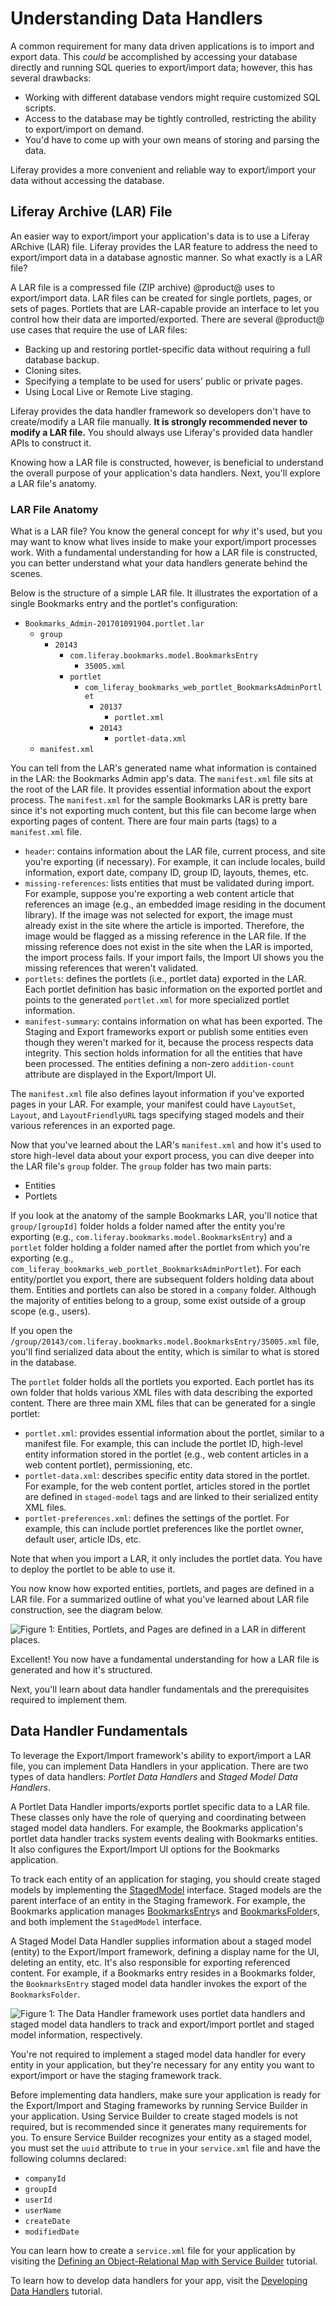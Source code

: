 # Understanding Data Handlers

A common requirement for many data driven applications is to import and export
data. This *could* be accomplished by accessing your database directly and
running SQL queries to export/import data; however, this has several drawbacks:

- Working with different database vendors might require customized SQL scripts.
- Access to the database may be tightly controlled, restricting the ability to
  export/import on demand.
- You'd have to come up with your own means of storing and parsing the data. 

Liferay provides a more convenient and reliable way to export/import your data
without accessing the database.

## Liferay Archive (LAR) File

An easier way to export/import your application's data is to use a Liferay
ARchive (LAR) file. Liferay provides the LAR feature to address the need to
export/import data in a database agnostic manner. So what exactly is a LAR file?

A LAR file is a compressed file (ZIP archive) @product@ uses to export/import
data. LAR files can be created for single portlets, pages, or sets of pages.
Portlets that are LAR-capable provide an interface to let you control how their
data are imported/exported. There are several @product@ use cases that require
the use of LAR files:

- Backing up and restoring portlet-specific data without requiring a full
  database backup.
- Cloning sites.
- Specifying a template to be used for users' public or private pages.
- Using Local Live or Remote Live staging.

Liferay provides the data handler framework so developers don't have to
create/modify a LAR file manually. **It is strongly recommended never to modify
a LAR file.** You should always use Liferay's provided data handler APIs to
construct it.

Knowing how a LAR file is constructed, however, is beneficial to understand the
overall purpose of your application's data handlers. Next, you'll explore a LAR
file's anatomy.

### LAR File Anatomy

What is a LAR file? You know the general concept for *why* it's used, but you
may want to know what lives inside to make your export/import processes work.
With a fundamental understanding for how a LAR file is constructed, you can
better understand what your data handlers generate behind the scenes.

Below is the structure of a simple LAR file. It illustrates the exportation of a
single Bookmarks entry and the portlet's configuration:

- `Bookmarks_Admin-201701091904.portlet.lar`
    - `group`
        - `20143`
            - `com.liferay.bookmarks.model.BookmarksEntry`
                - `35005.xml`
            - `portlet`
                - `com_liferay_bookmarks_web_portlet_BookmarksAdminPortlet`
                    - `20137`
                        - `portlet.xml`
                    - `20143`
                        - `portlet-data.xml`
    - `manifest.xml`

You can tell from the LAR's generated name what information is contained in
the LAR: the Bookmarks Admin app's data. The `manifest.xml` file sits at the
root of the LAR file. It provides essential information about the export
process. The `manifest.xml` for the sample Bookmarks LAR is pretty bare since
it's not exporting much content, but this file can become large when exporting
pages of content. There are four main parts (tags) to a `manifest.xml` file.

- `header`: contains information about the LAR file, current process,
  and site you're exporting (if necessary). For example, it can include
  locales, build information, export date, company ID, group ID, layouts,
  themes, etc.
- `missing-references`: lists entities that must be validated during import. For
  example, suppose you're exporting a web content article that references an
  image (e.g., an embedded image residing in the document library). If the image
  was not selected for export, the image must already exist in the site where
  the article is imported. Therefore, the image would be flagged as a missing
  reference in the LAR file. If the missing reference does not exist in the site
  when the LAR is imported, the import process fails. If your import fails, the
  Import UI shows you the missing references that weren't validated. 
- `portlets`: defines the portlets (i.e., portlet data) exported in the LAR.
  Each portlet definition has basic information on the exported portlet and
  points to the generated `portlet.xml` for more specialized portlet
  information.
- `manifest-summary`: contains information on what has been exported. The
   Staging and Export frameworks export or publish some entities even
   though they weren't marked for it, because the process respects data
   integrity. This section holds information for all the entities that have
   been processed. The entities defining a non-zero `addition-count` attribute
   are displayed in the Export/Import UI.

The `manifest.xml` file also defines layout information if you've exported pages
in your LAR. For example, your manifest could have `LayoutSet`, `Layout`, and
`LayoutFriendlyURL` tags specifying staged models and their various references
in an exported page.

Now that you've learned about the LAR's `manifest.xml` and how it's used to
store high-level data about your export process, you can dive deeper into the
LAR file's `group` folder. The `group` folder has two main parts:

- Entities
- Portlets

If you look at the anatomy of the sample Bookmarks LAR, you'll notice that
`group/[groupId]` folder holds a folder named after the entity you're exporting
(e.g., `com.liferay.bookmarks.model.BookmarksEntry`) and a `portlet` folder
holding a folder named after the portlet from which you're exporting (e.g.,
`com_liferay_bookmarks_web_portlet_BookmarksAdminPortlet`). For each
entity/portlet you export, there are subsequent folders holding data about them.
Entities and portlets can also be stored in a `company` folder. Although the
majority of entities belong to a group, some exist outside of a group scope
(e.g., users).

If you open the
`/group/20143/com.liferay.bookmarks.model.BookmarksEntry/35005.xml` file, you'll
find serialized data about the entity, which is similar to what is stored
in the database.

The `portlet` folder holds all the portlets you exported. Each portlet has its
own folder that holds various XML files with data describing the exported
content. There are three main XML files that can be generated for a single
portlet:

- `portlet.xml`: provides essential information about the portlet, similar to a
  manifest file. For example, this can include the portlet ID, high-level entity
  information stored in the portlet (e.g., web content articles in a web content
  portlet), permissioning, etc.
- `portlet-data.xml`: describes specific entity data stored in the portlet. For
  example, for the web content portlet, articles stored in the portlet are
  defined in `staged-model` tags and are linked to their serialized entity XML
  files.
- `portlet-preferences.xml`: defines the settings of the portlet. For example,
   this can include portlet preferences like the portlet owner, default user,
   article IDs, etc.

Note that when you import a LAR, it only includes the portlet data. You have to
deploy the portlet to be able to use it. 

You now know how exported entities, portlets, and pages are defined in a LAR
file. For a summarized outline of what you've learned about LAR file
construction, see the diagram below.

![Figure 1: Entities, Portlets, and Pages are defined in a LAR in different places.](../../images/lar-diagram.png)

Excellent! You now have a fundamental understanding for how a LAR file is
generated and how it's structured.

Next, you'll learn about data handler fundamentals and the prerequisites
required to implement them.

## Data Handler Fundamentals

To leverage the Export/Import framework's ability to export/import a LAR file,
you can implement Data Handlers in your application. There are two types of data
handlers: *Portlet Data Handlers* and *Staged Model Data Handlers*.

A Portlet Data Handler imports/exports portlet specific data to a LAR file.
These classes only have the role of querying and coordinating between staged
model data handlers. For example, the Bookmarks application's portlet data
handler tracks system events dealing with Bookmarks entities. It also configures
the Export/Import UI options for the Bookmarks application.

<!-- Creating Staged Models will be its own tutorial. For now, I'm going to give
a brief intro to them here so readers have a general understanding of them,
which is required to understand Staged Model Data Handlers. -Cody -->

To track each entity of an application for staging, you should create staged
models by implementing the
[StagedModel](@platform-ref@/7.0-latest/javadocs/portal-kernel/com/liferay/portal/kernel/model/StagedModel.html)
interface. Staged models are the parent interface of an entity in the Staging
framework. For example, the Bookmarks application manages
[BookmarksEntry](@app-ref@/collaboration/latest/javadocs/com/liferay/bookmarks/model/BookmarksEntry.html)s
and
[BookmarksFolder](@app-ref@/collaboration/latest/javadocs/com/liferay/bookmarks/model/BookmarksFolder.html)s,
and both implement the `StagedModel` interface.

A Staged Model Data Handler supplies information about a staged model (entity)
to the Export/Import framework, defining a display name for the UI, deleting an
entity, etc. It's also responsible for exporting referenced content. For
example, if a Bookmarks entry resides in a Bookmarks folder, the
`BookmarksEntry` staged model data handler invokes the export of the
`BookmarksFolder`.

![Figure 1: The Data Handler framework uses portlet data handlers and staged model data handlers to track and export/import portlet and staged model information, respectively.](../../images/data-handler-diagram.png)

You're not required to implement a staged model data handler for every entity in
your application, but they're necessary for any entity you want to export/import
or have the staging framework track.

<!-- Bare bones instructions for enabling a project for Staging using Service
Builder is outlined below. This info will go into a separate tutorial at a later
date. -Cody -->

Before implementing data handlers, make sure your application is ready for the
Export/Import and Staging frameworks by running Service Builder in your
application. Using Service Builder to create staged models is not required, but
is recommended since it generates many requirements for you. To ensure Service
Builder recognizes your entity as a staged model, you must set the `uuid`
attribute to `true` in your `service.xml` file and have the following columns
declared:

- `companyId`
- `groupId`
- `userId`
- `userName`
- `createDate`
- `modifiedDate`

You can learn how to create a `service.xml` file for your application by
visiting the
[Defining an Object-Relational Map with Service Builder](/develop/tutorials/-/knowledge_base/7-0/defining-an-object-relational-map-with-service-builder)
tutorial.

To learn how to develop data handlers for your app, visit the
[Developing Data Handlers](https://dev.liferay.com/develop/tutorials/-/knowledge_base/7-0/data-handlers)
tutorial.
